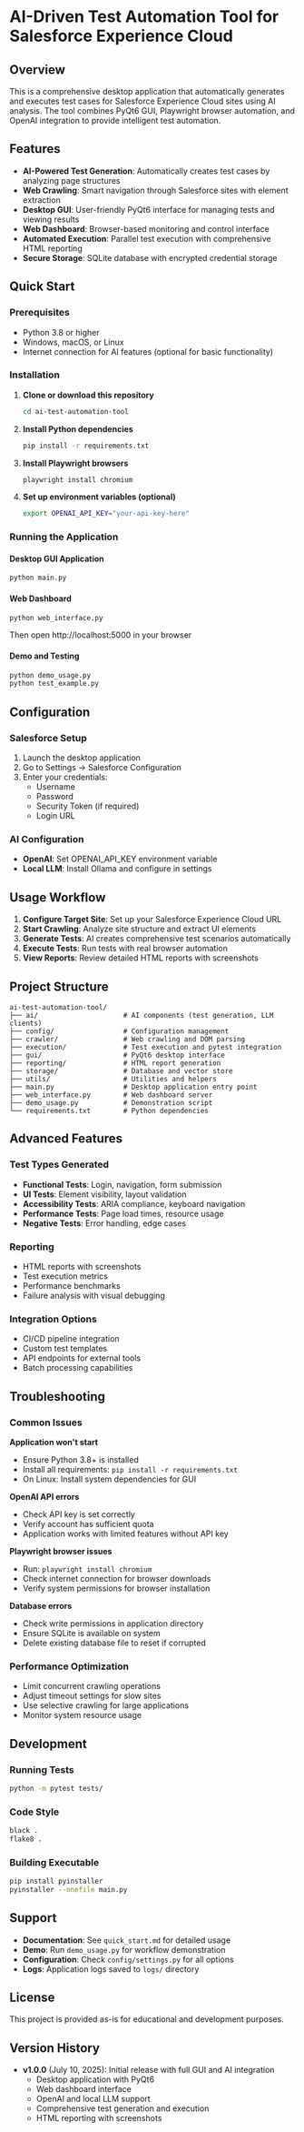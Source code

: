 # AI-Driven Test Automation Tool for Salesforce Experience Cloud

## Overview

This is a comprehensive desktop application that automatically generates and executes test cases for Salesforce Experience Cloud sites using AI analysis. The tool combines PyQt6 GUI, Playwright browser automation, and OpenAI integration to provide intelligent test automation.

## Features

- **AI-Powered Test Generation**: Automatically creates test cases by analyzing page structures
- **Web Crawling**: Smart navigation through Salesforce sites with element extraction
- **Desktop GUI**: User-friendly PyQt6 interface for managing tests and viewing results
- **Web Dashboard**: Browser-based monitoring and control interface
- **Automated Execution**: Parallel test execution with comprehensive HTML reporting
- **Secure Storage**: SQLite database with encrypted credential storage

## Quick Start

### Prerequisites

- Python 3.8 or higher
- Windows, macOS, or Linux
- Internet connection for AI features (optional for basic functionality)

### Installation

1. **Clone or download this repository**
   ```bash
   cd ai-test-automation-tool
   ```

2. **Install Python dependencies**
   ```bash
   pip install -r requirements.txt
   ```

3. **Install Playwright browsers**
   ```bash
   playwright install chromium
   ```

4. **Set up environment variables (optional)**
   ```bash
   export OPENAI_API_KEY="your-api-key-here"
   ```

### Running the Application

#### Desktop GUI Application
```bash
python main.py
```

#### Web Dashboard
```bash
python web_interface.py
```
Then open http://localhost:5000 in your browser

#### Demo and Testing
```bash
python demo_usage.py
python test_example.py
```

## Configuration

### Salesforce Setup
1. Launch the desktop application
2. Go to Settings → Salesforce Configuration
3. Enter your credentials:
   - Username
   - Password
   - Security Token (if required)
   - Login URL

### AI Configuration
- **OpenAI**: Set OPENAI_API_KEY environment variable
- **Local LLM**: Install Ollama and configure in settings

## Usage Workflow

1. **Configure Target Site**: Set up your Salesforce Experience Cloud URL
2. **Start Crawling**: Analyze site structure and extract UI elements
3. **Generate Tests**: AI creates comprehensive test scenarios automatically
4. **Execute Tests**: Run tests with real browser automation
5. **View Reports**: Review detailed HTML reports with screenshots

## Project Structure

```
ai-test-automation-tool/
├── ai/                     # AI components (test generation, LLM clients)
├── config/                 # Configuration management
├── crawler/                # Web crawling and DOM parsing
├── execution/              # Test execution and pytest integration
├── gui/                    # PyQt6 desktop interface
├── reporting/              # HTML report generation
├── storage/                # Database and vector store
├── utils/                  # Utilities and helpers
├── main.py                 # Desktop application entry point
├── web_interface.py        # Web dashboard server
├── demo_usage.py           # Demonstration script
└── requirements.txt        # Python dependencies
```

## Advanced Features

### Test Types Generated
- **Functional Tests**: Login, navigation, form submission
- **UI Tests**: Element visibility, layout validation
- **Accessibility Tests**: ARIA compliance, keyboard navigation
- **Performance Tests**: Page load times, resource usage
- **Negative Tests**: Error handling, edge cases

### Reporting
- HTML reports with screenshots
- Test execution metrics
- Performance benchmarks
- Failure analysis with visual debugging

### Integration Options
- CI/CD pipeline integration
- Custom test templates
- API endpoints for external tools
- Batch processing capabilities

## Troubleshooting

### Common Issues

**Application won't start**
- Ensure Python 3.8+ is installed
- Install all requirements: `pip install -r requirements.txt`
- On Linux: Install system dependencies for GUI

**OpenAI API errors**
- Check API key is set correctly
- Verify account has sufficient quota
- Application works with limited features without API key

**Playwright browser issues**
- Run: `playwright install chromium`
- Check internet connection for browser downloads
- Verify system permissions for browser installation

**Database errors**
- Check write permissions in application directory
- Ensure SQLite is available on system
- Delete existing database file to reset if corrupted

### Performance Optimization
- Limit concurrent crawling operations
- Adjust timeout settings for slow sites
- Use selective crawling for large applications
- Monitor system resource usage

## Development

### Running Tests
```bash
python -m pytest tests/
```

### Code Style
```bash
black .
flake8 .
```

### Building Executable
```bash
pip install pyinstaller
pyinstaller --onefile main.py
```

## Support

- **Documentation**: See `quick_start.md` for detailed usage
- **Demo**: Run `demo_usage.py` for workflow demonstration
- **Configuration**: Check `config/settings.py` for all options
- **Logs**: Application logs saved to `logs/` directory

## License

This project is provided as-is for educational and development purposes.

## Version History

- **v1.0.0** (July 10, 2025): Initial release with full GUI and AI integration
  - Desktop application with PyQt6
  - Web dashboard interface
  - OpenAI and local LLM support
  - Comprehensive test generation and execution
  - HTML reporting with screenshots
